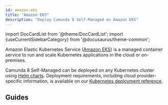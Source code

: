 ```yaml
---
id: amazon-eks
title: "Amazon EKS"
description: "Deploy Camunda 8 Self-Managed on Amazon EKS"
---
```


import DocCardList from '@theme/DocCardList';
import {useCurrentSidebarCategory} from '@docusaurus/theme-common';

Amazon Elastic Kubernetes Service ([Amazon EKS](https://aws.amazon.com/eks/)) is a managed
container service to run and scale Kubernetes applications in the cloud or on-premises.

Camunda 8 Self-Managed can be deployed on any Kubernetes cluster using [Helm charts](/self-managed/installation-methods/helm/install.md). Deployment requirements, including cloud provider-specific information, is available on our [Kubernetes deployment reference](/self-managed/installation-methods/helm/cloud-providers/kubernetes.md).

## Guides

<DocCardList queryString items={useCurrentSidebarCategory().items}/>
